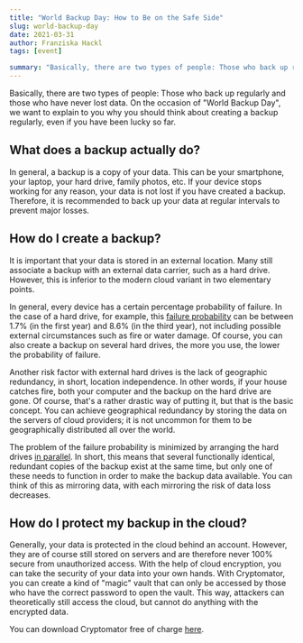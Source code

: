 ```yaml
---
title: "World Backup Day: How to Be on the Safe Side"
slug: world-backup-day
date: 2021-03-31
author: Franziska Hackl
tags: [event]

summary: "Basically, there are two types of people: Those who back up regularly and those who have never lost data. On the occasion of \"World Backup Day\", we want to explain to you why you should think about creating a backup regularly, even if you have been lucky so far."
---
```

Basically, there are two types of people: Those who back up regularly and those who have never lost data. On the occasion of "World Backup Day", we want to explain to you why you should think about creating a backup regularly, even if you have been lucky so far.

## What does a backup actually do?
In general, a backup is a copy of your data. This can be your smartphone, your laptop, your hard drive, family photos, etc. If your device stops working for any reason, your data is not lost if you have created a backup. Therefore, it is recommended to back up your data at regular intervals to prevent major losses.

## How do I create a backup?
It is important that your data is stored in an external location. Many still associate a backup with an external data carrier, such as a hard drive. However, this is inferior to the modern cloud variant in two elementary points.

In general, every device has a certain percentage probability of failure. In the case of a hard drive, for example, this [failure probability](https://en.wikipedia.org/wiki/Hard_disk_drive_failure#Metrics_of_failures) can be between 1.7% (in the first year) and 8.6% (in the third year), not including possible external circumstances such as fire or water damage. Of course, you can also create a backup on several hard drives, the more you use, the lower the probability of failure.

Another risk factor with external hard drives is the lack of geographic redundancy, in short, location independence. In other words, if your house catches fire, both your computer and the backup on the hard drive are gone. Of course, that's a rather drastic way of putting it, but that is the basic concept. You can achieve geographical redundancy by storing the data on the servers of cloud providers; it is not uncommon for them to be geographically distributed all over the world.

The problem of the failure probability is minimized by arranging the hard drives [in parallel](https://en.wikipedia.org/wiki/Mean_time_between_failures#MTBF_and_MDT_for_networks_of_components). In short, this means that several functionally identical, redundant copies of the backup exist at the same time, but only one of these needs to function in order to make the backup data available. You can think of this as mirroring data, with each mirroring the risk of data loss decreases.

## How do I protect my backup in the cloud?
Generally, your data is protected in the cloud behind an account. However, they are of course still stored on servers and are therefore never 100% secure from unauthorized access. With the help of cloud encryption, you can take the security of your data into your own hands. With Cryptomator, you can create a kind of "magic" vault that can only be accessed by those who have the correct password to open the vault. This way, attackers can theoretically still access the cloud, but cannot do anything with the encrypted data.

You can download Cryptomator free of charge [here](/downloads/).
